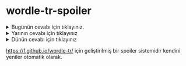 # wordle-tr-spoiler

<details>
  <summary>Bugünün cevabı için tıklayınız.</summary>
  <br>
    <b> cihet </b>
</details>

<details>
  <summary>Yarının cevabı için tıklayınız</summary>
  <br>
   <b> bulut </b>
</details>

<details>
  <summary>Dünün cevabı için tıklayınız </summary>
  <br>
  <b> cezve </b>
</details>

https://f.github.io/wordle-tr/ için geliştirilmiş bir spoiler sistemidir kendini yeniler otomatik olarak.

